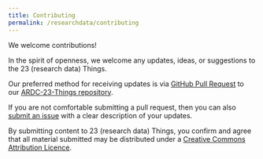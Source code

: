 ```yaml
---
title: Contributing
permalink: /researchdata/contributing
---
```


We welcome contributions!

In the spirit of openness, we welcome any updates, ideas, or suggestions to the 23 (research data) Things.

Our preferred method for receiving updates is via [GitHub Pull Request](https://docs.github.com/en/github/collaborating-with-issues-and-pull-requests/about-pull-requests) to our [ARDC-23-Things repository](https://github.com/au-research/ARDC-23-things/).

If you are not comfortable submitting a pull request, then you can also [submit an issue](https://github.com/au-research/ARDC-23-things/issues/new) with a clear description of your updates.

By submitting content to 23 (research data) Things, you confirm and agree that all material submitted may be distributed under a [Creative Commons Attribution Licence](https://creativecommons.org/licenses/by/4.0/).
